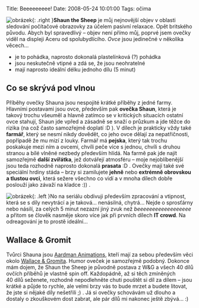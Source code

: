 Title: Beeeeeeeee!
Date: 2008-05-24 10:01:00
Tags: očima

![obrázek]({static}/images/60.jpg){: .right }**Shaun the Sheep** je můj nejnovější objev v oblasti sledování počítačové obrazovky za účelem pasivní relaxace. Opět britského původu. Abych byl spravedlivý – objev není přímo můj, poprvé jsem ovečky viděl na displeji Aceru od spolubydlícího. *Ovce* jsou jedinečné v několika
věcech…

-   je to pohádka, naprosto dokonalá plastelínková (?) pohádka
-   jsou neskutečně vtipné a zdá se, že jsou neohratelné
-   mají naprosto ideální délku jednoho dílu (5 minut)

## Co se skrývá pod vlnou

Příběhy ovečky Shauna jsou nespojité krátké příběhy z jedné farmy. Hlavními postavami jsou ovce, především pak **ovečka Shaun**, která je takový trochu všeuměl a hlavně zatímco se v kritických situacích ostatní ovce stahují, Shaun jde vpřed a zásadně se snaží o průzkum a jde těžce do rizika (na což často samozřejmě doplatí :D ). V dílech je prakticky vždy také **farmář**, který se nesmí nikdy dovědět, co jeho ovce dělají za nepatřičnosti, popřípadě že mu mizí z louky. Farmář má **pejska**, který tak trochu poskakuje mezi ním a ovcemi, chvíli peče více s jednou, chvíli s druhou stranou a bílé vlněné nezbedy především hlídá. Na farmě pak jde najít samozřejmě **další zvířátka**, jež dotvářejí atmosféru – moje nejoblíbenější jsou teda rozhodně naprosto dokonalá **prasata** :D . Ovečky mají také své speciální hrdiny stáda – brzy si zamilujete **jehně** nebo **extrémně obrovskou a tlustou ovci**, která sežere všechno co vidí a v mnoha dílech dobře poslouží jako závaží na kladce :)) .

![obrázek]({static}/images/61.jpg){: .left }No na seriálu obdivuji především zpracování a vtipnost, která se s díly nevytrácí a je taková… nenásilná, chytrá… Nejde o sprosťárny nebo násilí, za celých 5 minut nezazní jiný zvuk než *beeeeeeeeeeee­eeeeee* a přitom se člověk nasměje skoro více jak při prvních dílech **IT crowd**. Na odreagování je to prostě ideální…

## Wallace & Gromit

Tvůrci Shauna jsou [Aardman Animations](http://en.wikipedia.org/wiki/Aardman_Animations), kteří mají za sebou především věci okolo [Wallace & Gromita](http://en.wikipedia.org/wiki/Wallace_and_Gromit). Humor oveček je samozřejmě podobný. Dokonce mám dojem, že Shaun the Sheep je původně postava z W&G a všech 40 dílů ovčích příběhů je vlastně spin off. Každopádně, až si těch zmíněných 40 dílů seženete, rozhodně nepodlehněte chuti pouštět si díl za dílem – jsou krátké a půjde to rychle, ale velmi brzy vás to bude mrzet a budete litovat, že jste si nějaké díly nešetřili ;) . Já si ovečky schovávám už dlouho a dostaly o zkouškovém dost zabrat, ale pár dílů mi nakonec ještě zbývá… :)
